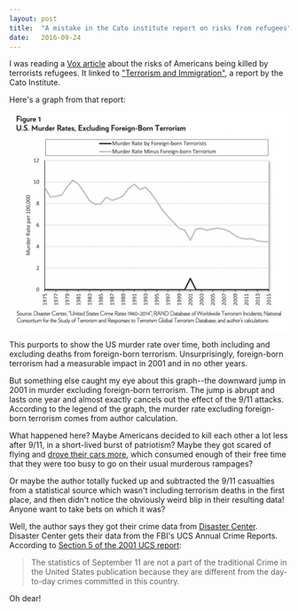 ```yaml
---
layout: post
title:  "A mistake in the Cato institute report on risks from refugees"
date:   2016-09-24
---
```


I was reading a [Vox article](http://www.vox.com/2016/9/20/12986886/donald-trump-jr-terrorist-skittles-wrong) about the risks of Americans being killed by terrorists refugees. It linked to ["Terrorism and Immigration"](http://object.cato.org/sites/cato.org/files/pubs/pdf/pa798_1_1.pdf), a report by the Cato Institute.

Here's a graph from that report:

![Graph of murder rates over time](/img/cato_graph.png)

This purports to show the US murder rate over time, both including and excluding deaths from foreign-born terrorism. Unsurprisingly, foreign-born terrorism had a measurable impact in 2001 and in no other years.

But something else caught my eye about this graph--the downward jump in 2001 in murder excluding foreign-born terrorism. The jump is abrupt and lasts one year and almost exactly cancels out the effect of the 9/11 attacks. According to the legend of the graph, the murder rate excluding foreign-born terrorism comes from author calculation.

What happened here? Maybe Americans decided to kill each other a lot less after 9/11, in a short-lived burst of patriotism? Maybe they got scared of flying and [drove their cars more](http://www.americanscientist.org/issues/pub/flying-and-driving-after-the-september-11-attacks), which consumed enough of their free time that they were too busy to go on their usual murderous rampages?

Or maybe the author totally fucked up and subtracted the 9/11 casualties from a statistical source which wasn't including terrorism deaths in the first place, and then didn't notice the obviously weird blip in their resulting data! Anyone want to take bets on which it was?

Well, the author says they got their crime data from [Disaster Center](http://www.disastercenter.com/crime/uscrime.htm). Disaster Center gets their data from the FBI's UCS Annual Crime Reports. According to [Section 5 of the 2001 UCS report](https://ucr.fbi.gov/crime-in-the-u.s/2001/01sec5.pdf):

> The statistics of September 11 are not a part of the traditional Crime in the United States publication because they are different from the day-to-day crimes committed in this country.

Oh dear!
